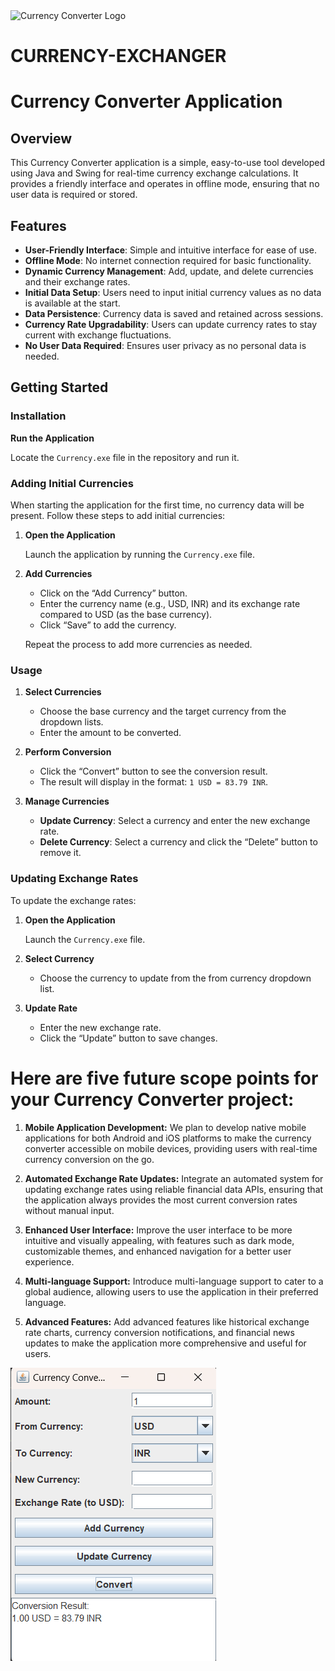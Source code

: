 <img src="currency icon.ico" alt="Currency Converter Logo">


# CURRENCY-EXCHANGER


# Currency Converter Application

## Overview

This Currency Converter application is a simple, easy-to-use tool developed using Java and Swing for real-time currency exchange calculations. It provides a friendly interface and operates in offline mode, ensuring that no user data is required or stored.

## Features

- **User-Friendly Interface**: Simple and intuitive interface for ease of use.
- **Offline Mode**: No internet connection required for basic functionality.
- **Dynamic Currency Management**: Add, update, and delete currencies and their exchange rates.
- **Initial Data Setup**: Users need to input initial currency values as no data is available at the start.
- **Data Persistence**: Currency data is saved and retained across sessions.
- **Currency Rate Upgradability**: Users can update currency rates to stay current with exchange fluctuations.
- **No User Data Required**: Ensures user privacy as no personal data is needed.

## Getting Started

### Installation

 **Run the Application**

   Locate the `Currency.exe` file in the repository and run it.

### Adding Initial Currencies

When starting the application for the first time, no currency data will be present. Follow these steps to add initial currencies:

1. **Open the Application**

   Launch the application by running the `Currency.exe` file.

2. **Add Currencies**

   - Click on the “Add Currency” button.
   - Enter the currency name (e.g., USD, INR) and its exchange rate compared to USD (as the base currency).
   - Click “Save” to add the currency.

   Repeat the process to add more currencies as needed.

### Usage

1. **Select Currencies**

   - Choose the base currency and the target currency from the dropdown lists.
   - Enter the amount to be converted.

2. **Perform Conversion**

   - Click the “Convert” button to see the conversion result.
   - The result will display in the format: `1 USD = 83.79 INR`.

3. **Manage Currencies**

   - **Update Currency**: Select a currency and enter the new exchange rate.
   - **Delete Currency**: Select a currency and click the “Delete” button to remove it.

### Updating Exchange Rates

To update the exchange rates:

1. **Open the Application**

   Launch the `Currency.exe` file.

2. **Select Currency**

   - Choose the currency to update from the from currency dropdown list.

3. **Update Rate**

   - Enter the new exchange rate.
   - Click the “Update” button to save changes.
  



# Here are five future scope points for your Currency Converter project:

1. **Mobile Application Development:** We plan to develop native mobile applications for both Android and iOS platforms to make the currency converter accessible on mobile devices, providing users with real-time currency conversion on the go.

2. **Automated Exchange Rate Updates:** Integrate an automated system for updating exchange rates using reliable financial data APIs, ensuring that the application always provides the most current conversion rates without manual input.

3. **Enhanced User Interface:** Improve the user interface to be more intuitive and visually appealing, with features such as dark mode, customizable themes, and enhanced navigation for a better user experience.

4. **Multi-language Support:** Introduce multi-language support to cater to a global audience, allowing users to use the application in their preferred language.

5. **Advanced Features:** Add advanced features like historical exchange rate charts, currency conversion notifications, and financial news updates to make the application more comprehensive and useful for users.




<img src="GUI.png" alt="Currency Converter GUI">
